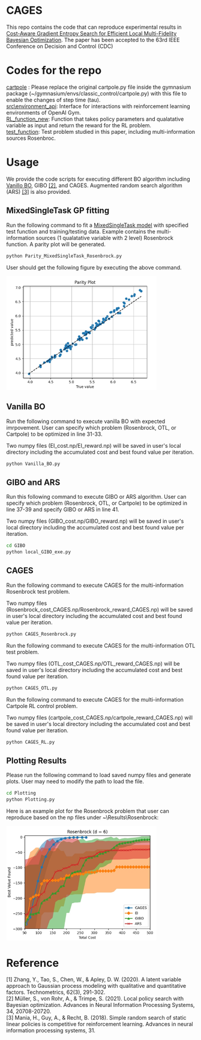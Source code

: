 # CAGES
This repo contains the code that can reproduce experimental results in [Cost-Aware Gradient Entropy Search for Efficient Local
Multi-Fidelity Bayesian Optimization](https://arxiv.org/abs/2405.07760). The paper has been accepted to the 63rd IEEE Conference on Decision and Control (CDC)

# Codes for the repo
[cartpole](https://github.com/PaulsonLab/CAGES/blob/1c9525c7246ac3c7511f79fa02d784f689c59aed/cartpole.py) : Please replace the original cartpole.py file inside the gymnasium package (~/gymnasium/envs/classic_control/cartpole.py) with this file to enable the changes of step time (tau).\
[src\environment_api](https://github.com/PaulsonLab/CAGES/blob/48ca4862a56500a48b9537c3e8df5c0817c4a78e/src/environment_api.py): Interface for interactions with reinforcement learning environments of OpenAI Gym.\
[RL_function_new](https://github.com/PaulsonLab/CAGES/blob/bbfa02101bb79ea3856949ae180d809493f021bd/RL_function_new.py): Function that takes policy parameters and qualatative variable as input and return the reward for the RL problem.\
[test_function](https://github.com/PaulsonLab/CAGES/blob/96d4cb9009895b2f90c90823bb91f333cebe4880/test_function.py): Test problem studied in this paper, including multi-information sources Rosenbroc.

# Usage
We provide the code scripts for executing different BO algorithm including [Vanillo BO](https://botorch.org/), GIBO [[2]](https://proceedings.neurips.cc/paper_files/paper/2021/hash/ad0f7a25211abc3889cb0f420c85e671-Abstract.html), and CAGES. Augmented random search algorithm (ARS) [[3]](https://proceedings.neurips.cc/paper/2018/hash/7634ea65a4e6d9041cfd3f7de18e334a-Abstract.html) is also provided.

MixedSingleTask GP fitting
------------------------------
Run the following command to fit a [MixedSingleTask model](https://botorch.org/api/models.html#botorch.models.gp_regression_mixed.MixedSingleTaskGP) with specified test function and training/testing data. Example contains the multi-information sources (1 qualatative variable with 2 level) Rosenbrock function.
A parity plot will be generated. 
```sh
python Parity_MixedSingleTask_Rosenbrock.py
```

User should get the following figure by executing the above command.

<img src='figure/parity.png' width='400'>

Vanilla BO
------------------------------
Run the following command to execute vanilla BO with expected imrpovement. User can specify which problem (Rosenbrock, OTL, or Cartpole) to be optimized in line 31-33.

Two numpy files (EI_cost.np/EI_reward.np) will be saved in user's local directory including the accumulated cost and best found value per iteration.
```sh
python Vanilla_BO.py
```

GIBO and ARS
------------------------------
Run this following command to execute GIBO or ARS algorithm. User can specify which problem (Rosenbrock, OTL, or Cartpole) to be optimized in line 37-39 and specify GIBO or ARS in line 41.

Two numpy files (GIBO_cost.np/GIBO_reward.np) will be saved in user's local directory including the accumulated cost and best found value per iteration.
```sh
cd GIBO
python local_GIBO_exe.py
```

CAGES
------------------------------
Run the following command to execute CAGES for the multi-information Rosenbrock test problem.

Two numpy files (Rosenbrock_cost_CAGES.np/Rosenbrock_reward_CAGES.np) will be saved in user's local directory including the accumulated cost and best found value per iteration.

```sh
python CAGES_Rosenbrock.py
```

Run the following command to execute CAGES for the multi-information OTL test problem.

Two numpy files (OTL_cost_CAGES.np/OTL_reward_CAGES.np) will be saved in user's local directory including the accumulated cost and best found value per iteration.

```sh
python CAGES_OTL.py
```

Run the following command to execute CAGES for the multi-information Cartpole RL control problem.

Two numpy files (cartpole_cost_CAGES.np/cartpole_reward_CAGES.np) will be saved in user's local directory including the accumulated cost and best found value per iteration.

```sh
python CAGES_RL.py
```

Plotting Results
------------------------------
Please run the following command to load saved numpy files and generate plots. User may need to modify the path to load the file.
```sh
cd Plotting
python Plotting.py
```
Here is an example plot for the Rosenbrock problem that user can reproduce based on the np files under ~\Results\Rosenbrock:

<img src='figure/Rosenbrock.png' width='400'>

# Reference
[1] Zhang, Y., Tao, S., Chen, W., & Apley, D. W. (2020). A latent variable approach to Gaussian process modeling with qualitative and quantitative factors. Technometrics, 62(3), 291-302.\
[2] Müller, S., von Rohr, A., & Trimpe, S. (2021). Local policy search with Bayesian optimization. Advances in Neural Information Processing Systems, 34, 20708-20720.\
[3] Mania, H., Guy, A., & Recht, B. (2018). Simple random search of static linear policies is competitive for reinforcement learning. Advances in neural information processing systems, 31.

